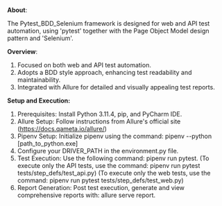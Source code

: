 **About**: 

The Pytest_BDD_Selenium framework is designed for web and API test automation, using 'pytest' together with the Page Object Model design pattern and 'Selenium'.

**Overview**:

1. Focused on both web and API test automation.
2. Adopts a BDD style approach, enhancing test readability and maintainability.
3. Integrated with Allure for detailed and visually appealing test reports.

**Setup and Execution:**

1. Prerequisites: Install Python 3.11.4, pip, and PyCharm IDE.
2. Allure Setup: Follow instructions from Allure's official site (https://docs.qameta.io/allure/)
3. Pipenv Setup: Initialize pipenv using the command: pipenv --python [path_to_python.exe]
4. Configure your DRIVER_PATH in the environment.py file.
5. Test Execution: Use the following command: pipenv run pytest.
   (To execute only the API tests, use the command: pipenv run pytest tests/step_defs/test_api.py)
   (To execute only the web tests, use the command: pipenv run pytest tests/step_defs/test_web.py)
6. Report Generation: Post test execution, generate and view comprehensive reports with: allure serve report.
